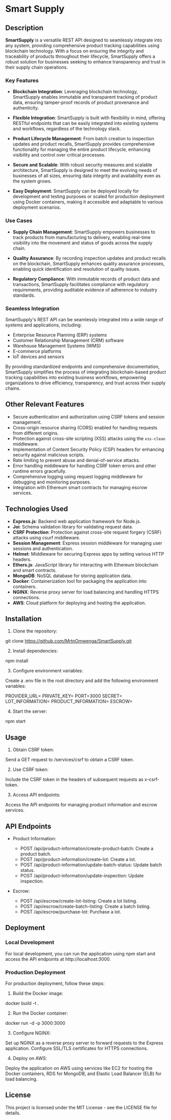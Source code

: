 # Smart Supply

## Description

**SmartSupply** is a versatile REST API designed to seamlessly integrate into any system, providing comprehensive product tracking capabilities using blockchain technology. With a focus on ensuring the integrity and traceability of products throughout their lifecycle, SmartSupply offers a robust solution for businesses seeking to enhance transparency and trust in their supply chain operations.

### Key Features

- **Blockchain Integration**: Leveraging blockchain technology, SmartSupply enables immutable and transparent tracking of product data, ensuring tamper-proof records of product provenance and authenticity.
  
- **Flexible Integration**: SmartSupply is built with flexibility in mind, offering RESTful endpoints that can be easily integrated into existing systems and workflows, regardless of the technology stack.
  
- **Product Lifecycle Management**: From batch creation to inspection updates and product recalls, SmartSupply provides comprehensive functionality for managing the entire product lifecycle, enhancing visibility and control over critical processes.

- **Secure and Scalable**: With robust security measures and scalable architecture, SmartSupply is designed to meet the evolving needs of businesses of all sizes, ensuring data integrity and availability even as the system grows.

- **Easy Deployment**: SmartSupply can be deployed locally for development and testing purposes or scaled for production deployment using Docker containers, making it accessible and adaptable to various deployment scenarios.

### Use Cases

- **Supply Chain Management**: SmartSupply empowers businesses to track products from manufacturing to delivery, enabling real-time visibility into the movement and status of goods across the supply chain.

- **Quality Assurance**: By recording inspection updates and product recalls on the blockchain, SmartSupply enhances quality assurance processes, enabling quick identification and resolution of quality issues.

- **Regulatory Compliance**: With immutable records of product data and transactions, SmartSupply facilitates compliance with regulatory requirements, providing auditable evidence of adherence to industry standards.

### Seamless Integration

SmartSupply's REST API can be seamlessly integrated into a wide range of systems and applications, including:

- Enterprise Resource Planning (ERP) systems
- Customer Relationship Management (CRM) software
- Warehouse Management Systems (WMS)
- E-commerce platforms
- IoT devices and sensors

By providing standardized endpoints and comprehensive documentation, SmartSupply simplifies the process of integrating blockchain-based product tracking capabilities into existing business workflows, empowering organizations to drive efficiency, transparency, and trust across their supply chains.


## Other Relevant Features

- Secure authentication and authorization using CSRF tokens and session management.
- Cross-origin resource sharing (CORS) enabled for handling requests from different origins.
- Protection against cross-site scripting (XSS) attacks using the `xss-clean` middleware.
- Implementation of Content Security Policy (CSP) headers for enhancing security against malicious scripts.
- Rate limiting to prevent abuse and denial-of-service attacks.
- Error handling middleware for handling CSRF token errors and other runtime errors gracefully.
- Comprehensive logging using request logging middleware for debugging and monitoring purposes.
- Integration with Ethereum smart contracts for managing escrow services.

## Technologies Used

- **Express.js**: Backend web application framework for Node.js.
- **Joi**: Schema validation library for validating request data.
- **CSRF Protection**: Protection against cross-site request forgery (CSRF) attacks using csurf middleware.
- **Session Management**: Express session middleware for managing user sessions and authentication.
- **Helmet**: Middleware for securing Express apps by setting various HTTP headers.
- **Ethers.js**: JavaScript library for interacting with Ethereum blockchain and smart contracts.
- **MongoDB**: NoSQL database for storing application data.
- **Docker**: Containerization tool for packaging the application into containers.
- **NGINX**: Reverse proxy server for load balancing and handling HTTPS connections.
- **AWS**: Cloud platform for deploying and hosting the application.

## Installation

1. Clone the repository:

git clone https://github.com/MrtnOmwenga/SmartSupply.git

2. Install dependencies:

npm install

3. Configure environment variables:

Create a .env file in the root directory and add the following environment variables:

PROVIDER_URL=<Your provider URL>
PRIVATE_KEY=<Your Private Key>
PORT=3000
SECRET=<Your secret key>
LOT_INFORMATION=<Your lot information contract address>
PRODUCT_INFORMATION=<Your product information contract address>
ESCROW=<Your escrow contract address>

4. Start the server:

npm start

## Usage

1. Obtain CSRF token:

Send a GET request to /services/csrf to obtain a CSRF token.

2. Use CSRF token:

Include the CSRF token in the headers of subsequent requests as x-csrf-token.

3. Access API endpoints:

Access the API endpoints for managing product information and escrow services.

## API Endpoints

- Product Information:
  - POST /api/product-information/create-product-batch: Create a product batch.
  - POST /api/product-information/create-lot: Create a lot.
  - POST /api/product-information/update-batch-status: Update batch status.
  - POST /api/product-information/update-inspection: Update inspection.

- Escrow:
  - POST /api/escrow/create-lot-listing: Create a lot listing.
  - POST /api/escrow/create-batch-listing: Create a batch listing.
  - POST /api/escrow/purchase-lot: Purchase a lot.

## Deployment

### Local Development

For local development, you can run the application using npm start and access the API endpoints at http://localhost:3000.

### Production Deployment

For production deployment, follow these steps:

1. Build the Docker image:

docker build -t <image-name> .

2. Run the Docker container:

docker run -d -p 3000:3000 <image-name>

3. Configure NGINX:

Set up NGINX as a reverse proxy server to forward requests to the Express application. Configure SSL/TLS certificates for HTTPS connections.

4. Deploy on AWS:

Deploy the application on AWS using services like EC2 for hosting the Docker containers, RDS for MongoDB, and Elastic Load Balancer (ELB) for load balancing.

## License

This project is licensed under the MIT License - see the LICENSE file for details.
